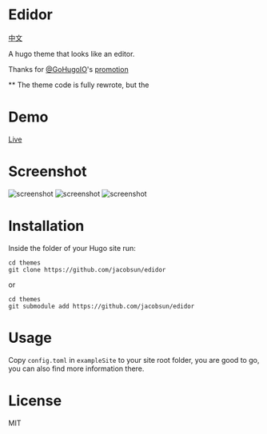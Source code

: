 # Edidor
[中文](https://github.com/jacobsun/edidor/blob/master/README-zh.md)

A hugo theme that looks like an editor.

Thanks for [@GoHugoIO](https://twitter.com/GoHugoIO)'s [promotion](https://twitter.com/GoHugoIO/status/1127175277673631744)

** The theme code is fully rewrote, but the
# Demo
[Live](https://ziox.xyz/)

# Screenshot
![screenshot](https://raw.githubusercontent.com/jacobsun/edidor/master/images/screenshot.png)
![screenshot](https://raw.githubusercontent.com/jacobsun/edidor/master/images/tags.png)
![screenshot](https://raw.githubusercontent.com/jacobsun/edidor/master/images/comment.png)



# Installation
Inside the folder of your Hugo site run:

```
cd themes
git clone https://github.com/jacobsun/edidor
```
or

```
cd themes
git submodule add https://github.com/jacobsun/edidor
```

# Usage

Copy `config.toml` in `exampleSite` to your site root folder, you are good to go, you can also find more information there.

# License
MIT
